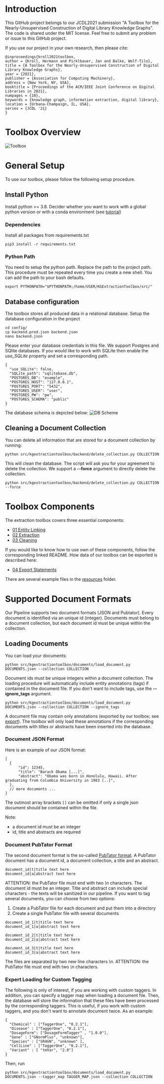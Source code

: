 # Introduction
This GitHub project belongs to our JCDL2021 submission "A Toolbox for the Nearly-Unsupervised Construction of Digital Library Knowledge Graphs". 
The code is shared under the MIT license. Feel free to submit any problem or issue to this GitHub project.

If you use our project in your own research, then please cite:
```
@inproceedings{kroll2021toolbox,
author = {Kroll, Hermann and Pirklbauer, Jan and Balke, Wolf-Tilo},
title = {A Toolbox for the Nearly-Unsupervised Construction of Digital Library Knowledge Graphs},
year = {2021},
publisher = {Association for Computing Machinery},
address = {New York, NY, USA},
booktitle = {Proceedings of the ACM/IEEE Joint Conference on Digital Libraries in 2021},
numpages = {10},
keywords = {knowledge graph, information extraction, digital library},
location = {Urbana-Champaign, IL, USA},
series = {JCDL '21}
}
```

# Toolbox Overview
![Toolbox](toolbox.png)

# General Setup
To use our toolbox, please follow the following setup procedure.

## Install Python
Install python >= 3.8. Decider whether you want to work with a global python version or with a conda environment (see [tutorial](https://towardsdatascience.com/getting-started-with-python-environments-using-conda-32e9f2779307))
### Dependencies
Install all packages from requirements.txt
```
pip3 install -r requirements.txt
```

### Python Path
You need to setup the python path. 
Replace the path to the project path.
This procedure must be repeated every time you create a new shell. You can add the path to your bash defaults.
```
export PYTHONPATH="$PYTHONPATH;/home/USER/KGExtractionToolbox/src/"
```

## Database configuration
The toolbox stores all produced data in a relational database. 
Setup the database configuration in the project
```
cd config/
cp backend.prod.json backend.json
nano backend.json
```
Please enter your database credentials in this file. We support Postgres and SQlite databases. 
If you would like to work with SQLite then enable the *use_SQLite* property and set a corresponding path.
```
{
  "use_SQLite": false,
  "SQLite_path": "sqlitebase.db",
  "POSTGRES_DB": "example",
  "POSTGRES_HOST": "127.0.0.1",
  "POSTGRES_PORT": "5432",
  "POSTGRES_USER": "user",
  "POSTGRES_PW": "pw",
  "POSTGRES_SCHEMA": "public"
}
```

The database schema is depicted below:
![DB Scheme](dbdiagram.png)

## Cleaning a Document Collection 
You can delete all information that are stored for a document collection by running:
```
python src/kgextractiontoolbox/backend/delete_collection.py COLLECTION
```
This will clean the database. 
The script will ask you for your agreement to delete the collection. 
We support a **--force** argument to directly delete the collection.
```
python src/kgextractiontoolbox/backend/delete_collection.py COLLECTION --force
```

# Toolbox Components

The extraction toolbox covers three essential components:
- [01 Entity Linking](README_01_ENTITY_LINKING.md)
- [02 Extraction](README_02_EXTRACTION.md)
- [03 Cleaning](README_03_CLEANING.md)

If you would like to know how to use own of these components, follow the corresponding linked README. 
How data of our toolbox can be exported is described here:
- [04 Export Statements](README_04_EXPORT.md)

There are several example files in the [resources](resources) folder.



# Supported Document Formats

Our Pipeline supports two document formats (JSON and Pubtator). Every document is identified via an unique id (integer). 
Documents must belong to a document collection, but each document id must be unique within the collection.



## Loading Documents
You can load your documents:
```
python src/kgextractiontoolbox/documents/load_document.py DOCUMENTS.json --collection COLLECTION
```
Document ids must be unique integers within a document collection. 
The loading procedure will automatically include entity annotations (tags) if contained in the document file. 
If you don't want to include tags, use the **--ignore_tags** argument.

```
python src/kgextractiontoolbox/documents/load_document.py DOCUMENTS.json --collection COLLECTION --ignore_tags
```

A document file may contain only annotations (exported by our toolbox; see [export](README_04_EXPORT.md)).
The toolbox will only load these annotations if the corresponding documents with titles or abstracts have been inserted into the database.


### Document JSON Format
Here is an example of our JSON format:
```
[
  {
      "id": 12345,
      "title": "Barack Obama [...]",
      "abstract": "Obama was born in Honolulu, Hawaii. After graduating from Columbia University in 1983 [..]",
  },
  // more documents ...
]
```
The outmost array brackets `[]` can be omitted if only a single json document should be contained within the file.

Note:
- a document id must be an integer
- id, title and abstracts are required

### Document PubTator Format
The second document format is the so-called [PubTator format](https://www.ncbi.nlm.nih.gov/CBBresearch/Lu/Demo/PubTator/tutorial/index.html). 
A PubTator document has a document id, a document collection, a title and an abstract. 
```
document_id|t|title text here
document_id|a|abstract text here

```
ATTENTION: the PubTator file must end with two *\n* characters. 
The document id must be an integer. Title and abstract can include special characters - the texts will be sanitized in our pipeline. 
If you want to tag several documents, you can choose from two options:
1. Create a PubTator file for each document and put them into a directory
2. Create a single PubTator file with several documents
```
document_id_1|t|title text here
document_id_1|a|abstract text here

document_id_2|t|title text here
document_id_2|a|abstract text here

document_id_3|t|title text here
document_id_3|a|abstract text here

```
The files are separated by two new line characters *\\n*. ATTENTION: the PubTator file must end with two *\\n* characters. 


### Expert Loading for Custom Tagging
The following is only of interest, if you are working with custom taggers.
In addition, you can specify a tagger map when loading a document file. 
Then, the database will store the information that these files have been processed by the corresponding taggers.
This is useful, if you work with custom taggers, and you don't want to annotate document twice.
As an example:
```
{
  "Chemical" : ["TaggerOne", "0.2.1"],
  "Disease" : ["TaggerOne", "0.2.1"],
  "DosageForm": ["DosageFormTagger" , "1.0.0"],
  "Gene" : ["GNormPlus", "unknown"],
  "Species" : ["SR4GN", "unknown" ],
  "CellLine" : ["TaggerOne", "0.2.1"],
  "Variant" : [ "tmVar", "2.0"]
}
```
Then, run
```
python src/kgextractiontoolbox/documents/load_document.py DOCUMENTS.json --tagger_map TAGGER_MAP.json --collection COLLECTION
```